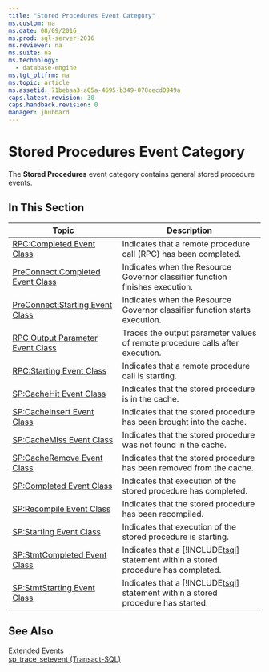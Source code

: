 ```yaml
---
title: "Stored Procedures Event Category"
ms.custom: na
ms.date: 08/09/2016
ms.prod: sql-server-2016
ms.reviewer: na
ms.suite: na
ms.technology: 
  - database-engine
ms.tgt_pltfrm: na
ms.topic: article
ms.assetid: 71bebaa3-a05a-4695-b349-078cecd0949a
caps.latest.revision: 30
caps.handback.revision: 0
manager: jhubbard
---
```

# Stored Procedures Event Category
The **Stored Procedures** event category contains general stored procedure events.  
  
## In This Section  
  
|Topic|Description|  
|-----------|-----------------|  
|[RPC:Completed Event Class](../Topic/RPC:Completed%20Event%20Class.md)|Indicates that a remote procedure call (RPC) has been completed.|  
|[PreConnect:Completed Event Class](../Topic/PreConnect:Completed%20Event%20Class.md)|Indicates when the Resource Governor classifier function finishes execution.|  
|[PreConnect:Starting Event Class](../Topic/PreConnect:Starting%20Event%20Class.md)|Indicates when the Resource Governor classifier function starts execution.|  
|[RPC Output Parameter Event Class](../../Topics/TopicNameNotContainA/RPC-Output-Parameter-Event-Class.md)|Traces the output parameter values of remote procedure calls after execution.|  
|[RPC:Starting Event Class](../Topic/RPC:Starting%20Event%20Class.md)|Indicates that a remote procedure call is starting.|  
|[SP:CacheHit Event Class](../Topic/SP:CacheHit%20Event%20Class.md)|Indicates that the stored procedure is in the cache.|  
|[SP:CacheInsert Event Class](../Topic/SP:CacheInsert%20Event%20Class.md)|Indicates that the stored procedure has been brought into the cache.|  
|[SP:CacheMiss Event Class](../Topic/SP:CacheMiss%20Event%20Class.md)|Indicates that the stored procedure was not found in the cache.|  
|[SP:CacheRemove Event Class](../Topic/SP:CacheRemove%20Event%20Class.md)|Indicates that the stored procedure has been removed from the cache.|  
|[SP:Completed Event Class](../Topic/SP:Completed%20Event%20Class.md)|Indicates that execution of the stored procedure has completed.|  
|[SP:Recompile Event Class](../Topic/SP:Recompile%20Event%20Class.md)|Indicates that the stored procedure has been recompiled.|  
|[SP:Starting Event Class](../Topic/SP:Starting%20Event%20Class.md)|Indicates that execution of the stored procedure is starting.|  
|[SP:StmtCompleted Event Class](../Topic/SP:StmtCompleted%20Event%20Class.md)|Indicates that a [!INCLUDE[tsql](../../Topics/TopicNameContainA/tokens/tsql_md.md)] statement within a stored procedure has completed.|  
|[SP:StmtStarting Event Class](../Topic/SP:StmtStarting%20Event%20Class.md)|Indicates that a [!INCLUDE[tsql](../../Topics/TopicNameContainA/tokens/tsql_md.md)] statement within a stored procedure has started.|  
  
## See Also  
 [Extended Events](../../Topics/TopicNameNotContainA/Extended-Events.md)   
 [sp_trace_setevent (Transact-SQL)](assetId:///7662d1d9-6d0f-443a-b011-c901a8b77a44)